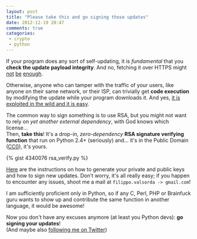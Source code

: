 ```yaml
---
layout: post
title: "Please take this and go signing those updates"
date: 2012-12-19 20:47
comments: true
categories:
 - crypto
 - python
---
```

If your program does any sort of self-updating, it is *fundamental* that you **check the update payload integrity**. And no, fetching it over HTTPS might [not](http://docs.python.org/2/library/urllib2.html) [be](http://docs.python.org/3.3/library/urllib.request.html) [enough](http://www.rubyinside.com/how-to-cure-nethttps-risky-default-https-behavior-4010.html).

Otherwise, anyone who can tamper with the traffic of your users, like anyone on their same network, or their ISP, can trivially get **code execution** by modifying the update while your program downloads it. And yes, [it is exploited in the wild and it is easy](http://www.infobytesec.com/down/isr-evilgrade-Readme.txt).

The common way to sign something is to use RSA, but you might not want to rely on *yet another external dependency*, with God knows which license...  
Then, **take this**! It's a drop-in, *zero-dependency* **RSA signature verifying function** that run on Python 2.4+ (seriously) and... it's in the Public Domain ([CC0](http://creativecommons.org/publicdomain/zero/1.0/)), it's yours.

{% gist 4340076 rsa_verify.py %}

[Here](https://gist.github.com/4340076) are the instructions on how to generate your private and public keys and how to sign new updates. Don't worry, it's all really easy; if you happen to encounter any issues, shoot me a mail at `filippo.valsorda -> gmail.com`!

I am sufficiently proficient only in Python, so if any C, Perl, PHP or Brainfuck guru wants to show up and contribute the same function in another language, it would be awesome!

Now you don't have any excuses anymore (at least you Python devs): **go signing your updates**!  
(And maybe also [following me on Twitter](https://www.twitter.com/FiloSottile))
